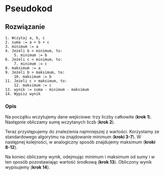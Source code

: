 # Pseudokod

## Rozwiązanie

```
1. Wczytaj a, b, c
2. suma := a + b + c
3. minimum := a
4. Jeżeli b < minimum, to:
    5. minimum := b
6. Jeżeli c < minimum, to:
    7. minimum := c
8. maksimum := a
9. Jeżeli b > maksimum, to:
    10. maksimum := b
11. Jeżeli c > maksimum, to:
    12. maksimum := c
13. wynik := suma - minimum - maksimum
14. Wypisz wynik
```

### Opis

Na początku wczytujemy dane wejściowe: trzy liczby całkowite (**krok 1**).
Następnie obliczamy sumę wczytanych liczb (**krok 2**).

Teraz przystępujemy do znalezienia najmniejszej z wartości. Korzystamy ze standardowego algorytmu na znajdowanie minimum (**kroki 3-7**).
W następnej kolejności, w analogiczny sposób znajdujemy maksimum (**kroki 8-12**).

Na koniec obliczamy wynik, odejmując minimum i maksimum od sumy i w ten sposób pozostawiając wartość środkową (**krok 13**).
Obliczony wynik wypisujemy (**krok 14**).
